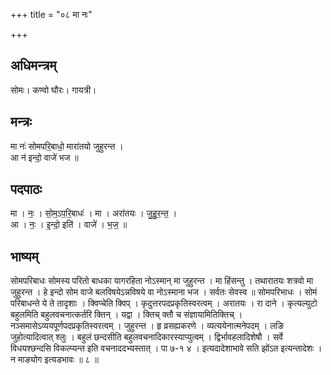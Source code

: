 +++
title = "०८ मा नः"

+++
## अधिमन्त्रम्
सोमः। कण्वो घौरः। गायत्री।

## मन्त्रः
मा नः॑ सोमपरि॒बाधो॒ मारा॑तयो जुहुरन्त ।  
आ न॑ इन्दो॒ वाजे॑ भज ॥

## पदपाठः
मा । नः॒ । सो॒म॒ऽप॒रि॒बाधः॑ । मा । अरा॑तयः । जु॒हु॒र॒न्त॒ ।  
आ । नः॒ । इ॒न्दो॒ इति॑ । वाजे॑ । भ॒ज॒ ॥

## भाष्यम्
सोमपरिबाधः सोमस्य परितो बाधका यागरहिता नोऽस्मान् मा जुहुरन्त । मा हिंसन्तु । तथारातयः शत्रवो मा जुहुरन्त । हे इन्दो सोम वाजे बलविषयेऽन्नविषये वा नोऽस्माना भज । सर्वतः सेवस्व ॥ सोमपरिभाधः । सोमं परिबाधन्ते ये ते तादृशाः । क्विप्चेति क्विप् । कृदुत्तरपदप्रकृतिस्वरत्वम् । अरातयः । रा दाने । कृत्यल्युटो बहुलमिति बहुलवचनात्कर्तरि क्तिन् । यद्वा । क्तिच् क्तौ च संज्ञायामितिक्तिच् । नञ्समासेऽव्ययपूर्णपदप्रकृतिस्वरत्वम् । जुहुरन्त । हृ व्रसह्यकरणे । व्यत्ययेनात्मनेपदम् । लङि जुहोत्यादित्वात् श्लुः । बहुलं छन्दसीति बहुलवचनादिकारस्याप्युत्वम् । द्विर्भावहलादिशेषौ । सर्वे विधयश्छन्दसि विकल्प्यन्त इति वचनाददभ्यस्तात् । पा ७-१ ४ । इत्यदादेशाभावे सति झोंऽत इत्यन्तादेशः । न माङ्योग इत्यडभावः ॥ ८ ॥
